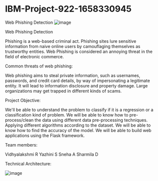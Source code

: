 # IBM-Project-922-1658330945
Web Phishing Detection
![image](https://user-images.githubusercontent.com/98167400/202630017-caaa18b8-99a6-4adf-a396-5e969033eb67.png)

Web Phishing Detection

Phishing is a web-based criminal act. Phishing sites lure sensitive information from naive online users by camouflaging themselves as trustworthy entities. Web Phishing is considered an annoying threat in the field of electronic commerce.

Common threats of web phishing:

Web phishing aims to steal private information, such as usernames, passwords, and credit card details, by way of impersonating a legitimate entity.
It will lead to information disclosure and property damage.
Large organizations may get trapped in different kinds of scams.

Project Objective:

We'll be able to understand the problem to classify if it is a regression or a classification kind of problem.
We will be able to know how to pre-process/clean the data using different data pre-processing techniques.
Applying different algorithms according to the dataset.
We will be able to know how to find the accuracy of the model.
We will be able to build web applications using the Flask framework.

Team members:

Vidhyalakshmi R
Yazhini S
Sneha A
Sharmila D

Technical Architecture:

![image](https://user-images.githubusercontent.com/98167400/202630656-b75efd39-b498-430d-a9c0-4c2ce3164ceb.png)
